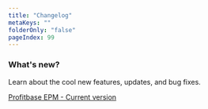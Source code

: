 ```yaml
---
title: "Changelog"
metaKeys: ""
folderOnly: "false"
pageIndex: 99
---
```

### What's new?
Learn about the cool new features, updates, and bug fixes.

[Profitbase EPM - Current version](EPM-current.md)



